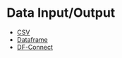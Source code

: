 # Data Input/Output
 * [CSV](data_io/csv.rst)
 * [Dataframe](/modules/data_io/dataframe.md)
 * [DF-Connect](data_io/df_connect.rst)
